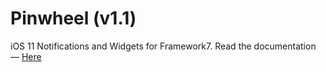 # Pinwheel (v1.1)
iOS 11 Notifications and Widgets for Framework7.
Read the documentation — [Here](http://skitty.xyz/pinwheel/)
